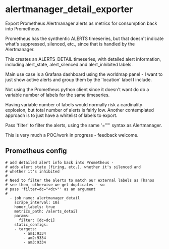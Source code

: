 # alertmanager_detail_exporter #

Export Prometheus Alertmanager alerts as metrics for consumption back into
Prometheus.

Prometheus has the synthentic ALERTS timeseries, but that doesn't indicate
what's suppressed, silenced, etc., since that is handled by the Alertmanager.

This creates an ALERTS_DETAIL timeseries, with detailed alert information, including
alert_state, alert_silenced and alert_inhibited labels.

Main use case is a Grafana dashboard using the worldmap panel - I want to just
show active alerts and group them by the 'location' label I include.

Not using the Prometheus python client since it doesn't want do do a variable
number of labels for the same timeseries.

Having variable number of labels would normally risk a cardinality explosion,
but total number of alerts is fairly low.  Another contemplated approach is to
just have a whitelist of labels to export.

Pass 'filter' to filter the alerts, using the same '<label>="<value>"' syntax as
Alertmanager.

This is very much a POC/work in progress - feedback welcome.

## Prometheus config ##

```
# add detailed alert info back into Prometheus -
# adds alert state (firing, etc.), whether it's silenced and
# whether it's inhibited
#
# Need to filter the alerts to match our external labels as Thanos
# see them, otherwise we get duplicates - so 
# pass 'filter=dc="<dc>"' as an argument
#
  - job_name: alertmanager_detail
    scrape_interval: 10s
    honor_labels: true
    metrics_path: /alerts_detail
    params:
      filter: [dc=dc1]
    static_configs:
    - targets:
        - am1:9334
        - am2:9334
        - am3:9334
```